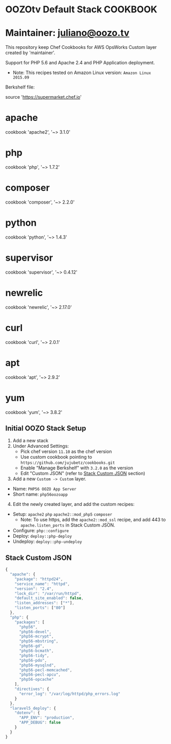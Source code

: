 
# OOZOtv Default Stack COOKBOOK

# Maintainer: juliano@oozo.tv

This repository keep Chef Cookbooks for AWS OpsWorks Custom layer created by 'maintainer'.

Support for PHP 5.6 and Apache 2.4 and PHP Application deployment.

* Note: This recipes tested on Amazon Linux version: `Amazon Linux 2015.09`

Berkshelf file:

source 'https://supermarket.chef.io'

# apache
cookbook 'apache2', '~> 3.1.0'
# php
cookbook 'php', '~> 1.7.2'
# composer
cookbook 'composer', '~> 2.2.0'
# python
cookbook 'python', '~> 1.4.3'
# supervisor
cookbook 'supervisor', '~> 0.4.12'
# newrelic
cookbook 'newrelic', '~> 2.17.0'
# curl
cookbook 'curl', '~> 2.0.1'
# apt
cookbook 'apt', '~> 2.9.2'
# yum
cookbook 'yum', '~> 3.8.2'

## Initial OOZO Stack Setup

1. Add a new stack
2. Under Advanced Settings:
   - Pick chef version `11.10` as the chef version
   - Use custom cookbook pointing to `https://github.com/jujubetz/cookbooks.git`
   - Enable "Manage Berkshelf" with `3.2.0` as the version 
   - Edit "Custom JSON" (refer to [Stack Custom JSON](#stack-custom-json) section)
3. Add a new `Custom -> Custom` layer.
  * Name: `PHP56 OOZO App Server`
  * Short name: `php56oozoapp`
4. Edit the newly created layer, and add the custom recipes:
  * Setup: `apache2` `php` `apache2::mod_php5` `composer`
    * Note: To use https, add the `apache2::mod_ssl` recipe, and add 443 to `apache.listen_ports` in Stack Custom JSON.
  * Configure: `php::configure`
  * Deploy: `deploy::php-deploy`
  * Undeploy: `deploy::php-undeploy`

## Stack Custom JSON

```javascript
{
  "apache": {
    "package": "httpd24",
    "service_name": "httpd",
    "version": "2.4",
    "lock_dir": "/var/run/httpd",
    "default_site_enabled": false,
    "listen_addresses": ["*"],
    "listen_ports": ["80"]
  },
  "php": {
    "packages": [
      "php56",
      "php56-devel",
      "php56-mcrypt",
      "php56-mbstring",
      "php56-gd",
      "php56-bcmath",
      "php56-tidy",
      "php56-pdo",
      "php56-mysqlnd",
      "php56-pecl-memcached",
      "php56-pecl-apcu",
      "php56-opcache"
    ],
    "directives": {
      "error_log": "/var/log/httpd/php_errors.log"
    }
  },
  "laravel5_deploy": {
    "dotenv": {
      "APP_ENV": "production",
      "APP_DEBUG": false
    }
  }
}
```

## 
